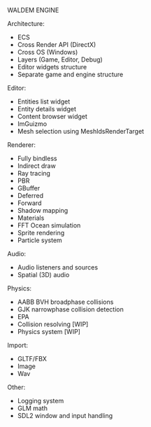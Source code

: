 WALDEM ENGINE

Architecture:
* ECS
* Cross Render API (DirectX)
* Cross OS (Windows)
* Layers (Game, Editor, Debug)
* Editor widgets structure
* Separate game and engine structure

Editor:
* Entities list widget
* Entity details widget
* Content browser widget
* ImGuizmo
* Mesh selection using MeshIdsRenderTarget

Renderer:
* Fully bindless
* Indirect draw
* Ray tracing
* PBR
* GBuffer
* Deferred
* Forward
* Shadow mapping
* Materials
* FFT Ocean simulation
* Sprite rendering
* Particle system

Audio:
* Audio listeners and sources
* Spatial (3D) audio

Physics:
* AABB BVH broadphase collisions
* GJK narrowphase collision detection
* EPA
* Collision resolving [WIP]
* Physics system [WIP]

Import:
* GLTF/FBX
* Image
* Wav

Other:
* Logging system
* GLM math
* SDL2 window and input handling
